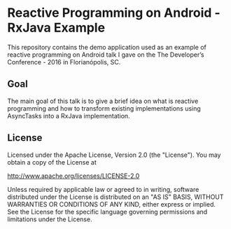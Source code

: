 Reactive Programming on Android - RxJava Example
==============

This repository contains the demo application used as an example of reactive programming on Android talk I gave on the The Developer’s Conference - 2016 in Florianópolis, SC.

## Goal

The main goal of this talk is to give a brief idea on what is reactive programming and how to transform existing implementations using AsyncTasks into a RxJava implementation.

## License

Licensed under the Apache License, Version 2.0 (the "License").
You may obtain a copy of the License at

   http://www.apache.org/licenses/LICENSE-2.0

Unless required by applicable law or agreed to in writing, software
distributed under the License is distributed on an "AS IS" BASIS,
WITHOUT WARRANTIES OR CONDITIONS OF ANY KIND, either express or implied.
See the License for the specific language governing permissions and
limitations under the License.